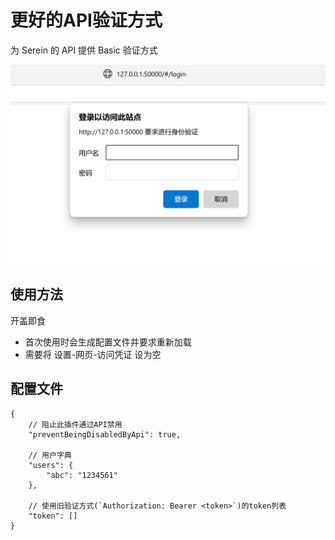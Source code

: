 # 更好的API验证方式

为 Serein 的 API 提供 Basic 验证方式

![alt text](image-1.png)

## 使用方法

开盖即食

- 首次使用时会生成配置文件并要求重新加载
- 需要将 设置-网页-访问凭证 设为空

## 配置文件

```jsonc
{
    // 阻止此插件通过API禁用
    "preventBeingDisabledByApi": true,

    // 用户字典
    "users": {
        "abc": "1234561"
    },

    // 使用旧验证方式(`Authorization: Bearer <token>`)的token列表
    "token": []
}
```
